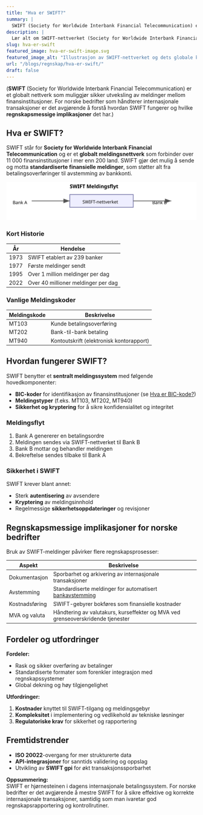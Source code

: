 ```yaml
---
title: "Hva er SWIFT?"
summary: |
  SWIFT (Society for Worldwide Interbank Financial Telecommunication) er et globalt kommunikasjonsnettverk for finansinstitusjoner. Denne artikkelen forklarer SWIFT-systemets historie, funksjoner, rolle i internasjonale transaksjoner og regnskapsmessige implikasjoner for norske bedrifter.
description: |
  Lær alt om SWIFT-nettverket (Society for Worldwide Interbank Financial Telecommunication) - struktur, funksjonalitet, bruk i internasjonale betalinger, og betydning for norsk regnskap og bokføring.
slug: hva-er-swift
featured_image: hva-er-swift-image.svg
featured_image_alt: "Illustrasjon av SWIFT-nettverket og dets globale kommunikasjonsinfrastruktur"
url: "/blogs/regnskap/hva-er-swift/"
draft: false
---
```


(**SWIFT** (Society for Worldwide Interbank Financial Telecommunication) er et globalt nettverk som muliggjør sikker utveksling av meldinger mellom finansinstitusjoner. For norske bedrifter som håndterer internasjonale transaksjoner er det avgjørende å forstå hvordan SWIFT fungerer og hvilke **regnskapsmessige implikasjoner** det har.)

## Hva er SWIFT?

SWIFT står for **Society for Worldwide Interbank Financial Telecommunication** og er et **globalt meldingsnettverk** som forbinder over 11 000 finansinstitusjoner i mer enn 200 land. SWIFT gjør det mulig å sende og motta **standardiserte finansielle meldinger**, som støtter alt fra betalingsoverføringer til avstemming av bankkonti.

![SWIFT-nettverket og meldingsflyt](swift-nettverk.svg)

### Kort Historie

| År   | Hendelse                                     |
|------|-----------------------------------------------|
| 1973 | SWIFT etablert av 239 banker                  |
| 1977 | Første meldinger sendt                        |
| 1995 | Over 1 million meldinger per dag             |
| 2022 | Over 40 millioner meldinger per dag           |

### Vanlige Meldingskoder

| Meldingskode | Beskrivelse                               |
|--------------|-------------------------------------------|
| MT103        | Kunde betalingsoverføring                 |
| MT202        | Bank-til-bank betaling                    |
| MT940        | Kontoutskrift (elektronisk kontorapport)  |

## Hvordan fungerer SWIFT?

SWIFT benytter et **sentralt meldingssystem** med følgende hovedkomponenter:

* **BIC-koder** for identifikasjon av finansinstitusjoner (se [Hva er BIC-kode?](/blogs/regnskap/hva-er-bic-kode "Hva er BIC-kode?"))
* **Meldingstyper** (f.eks. MT103, MT202, MT940)
* **Sikkerhet og kryptering** for å sikre konfidensialitet og integritet

### Meldingsflyt

1. Bank A genererer en betalingsordre
2. Meldingen sendes via SWIFT-nettverket til Bank B
3. Bank B mottar og behandler meldingen
4. Bekreftelse sendes tilbake til Bank A

### Sikkerhet i SWIFT

SWIFT krever blant annet:

* Sterk **autentisering** av avsendere
* **Kryptering** av meldingsinnhold
* Regelmessige **sikkerhetsoppdateringer** og revisjoner

## Regnskapsmessige implikasjoner for norske bedrifter

Bruk av SWIFT-meldinger påvirker flere regnskapsprosesser:

| Aspekt                | Beskrivelse                                                          |
|-----------------------|----------------------------------------------------------------------|
| Dokumentasjon         | Sporbarhet og arkivering av internasjonale transaksjoner             |
| Avstemming            | Standardiserte meldinger for automatisert [bankavstemming](/blogs/regnskap/hva-er-avstemming "Hva er Avstemming?") |
| Kostnadsføring        | SWIFT-gebyrer bokføres som finansielle kostnader                     |
| MVA og valuta         | Håndtering av valutakurs, kurseffekter og MVA ved grenseoverskridende tjenester |

## Fordeler og utfordringer

**Fordeler:**

* Rask og sikker overføring av betalinger
* Standardiserte formater som forenkler integrasjon med regnskapssystemer
* Global dekning og høy tilgjengelighet

**Utfordringer:**

1. **Kostnader** knyttet til SWIFT-tilgang og meldingsgebyr
2. **Kompleksitet** i implementering og vedlikehold av tekniske løsninger
3. **Regulatoriske krav** for sikkerhet og rapportering

## Fremtidstrender

* **ISO 20022**-overgang for mer strukturerte data  
* **API-integrasjoner** for sanntids validering og oppslag  
* Utvikling av **SWIFT gpi** for økt transaksjonssporbarhet  

**Oppsummering:**  
SWIFT er hjørnesteinen i dagens internasjonale betalingssystem. For norske bedrifter er det avgjørende å mestre SWIFT for å sikre effektive og korrekte internasjonale transaksjoner, samtidig som man ivaretar god regnskapsrapportering og kontrollrutiner.
